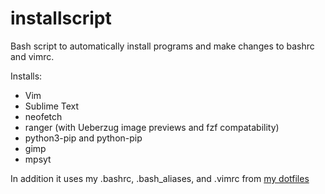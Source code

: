 # installscript
Bash script to automatically install programs and make changes to bashrc and vimrc.

Installs:
* Vim
* Sublime Text
* neofetch
* ranger (with Ueberzug image previews and fzf compatability)
* python3-pip and python-pip
* gimp
* mpsyt

In addition it uses my .bashrc, .bash_aliases, and .vimrc from [my dotfiles](https://github.com/ddmin/Dotfiles)
